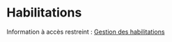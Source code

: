 # Habilitations

Information à accès restreint :
[Gestion des habilitations](https://github.com/DNUM-SocialGouv/documentation-privee/blob/main/iam-habilitations.md)